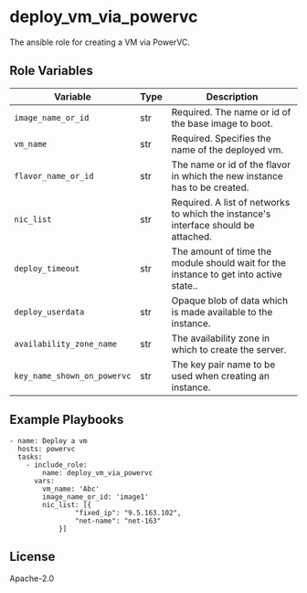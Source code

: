 deploy_vm_via_powervc
=========
The ansible role for creating a VM via PowerVC.

Role Variables
--------------

| Variable              | Type          | Description                                      |
|-----------------------|---------------|--------------------------------------------------|
| `image_name_or_id`      | str          | Required. The name or id of the base image to boot.                   |
| `vm_name`      | str          | Required. Specifies the name of the deployed vm.                      |
| `flavor_name_or_id`      | str          | The name or id of the flavor in which the new instance has to be created. |
| `nic_list`      | str          | Required. A list of networks to which the instance's interface should be attached. |                      
| `deploy_timeout`      | str          | The amount of time the module should wait for the instance to get into active state..                   |
| `deploy_userdata`      | str          | Opaque blob of data which is made available to the instance.  |   
| `availability_zone_name`      | str          | The availability zone in which to create the server. |
| `key_name_shown_on_powervc`      | str          | The key pair name to be used when creating an instance. |

Example Playbooks
----------------
```
- name: Deploy a vm
  hosts: powervc 
  tasks:
    - include_role:
        name: deploy_vm_via_powervc
      vars:
        vm_name: 'Abc' 
        image_name_or_id: 'image1'
        nic_list: [{
                "fixed_ip": "9.5.163.102",
                "net-name": "net-163"
            }]

```

License
-------

Apache-2.0
